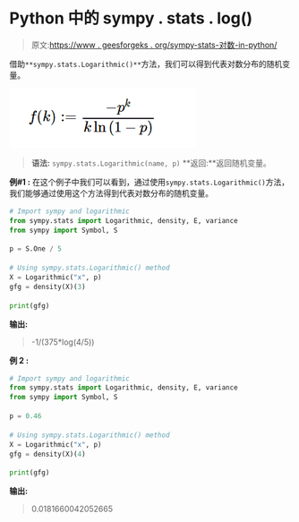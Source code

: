 # Python 中的 sympy . stats . log()

> 原文:[https://www . geesforgeks . org/sympy-stats-对数-in-python/](https://www.geeksforgeeks.org/sympy-stats-logarithmic-in-python/)

借助`**sympy.stats.Logarithmic()**`方法，我们可以得到代表对数分布的随机变量。

![](img/d806a22030399a34a6c8e874c6657fd9.png)

> **语法:** `sympy.stats.Logarithmic(name, p)`
> **返回:**返回随机变量。

**例#1 :**
在这个例子中我们可以看到，通过使用`sympy.stats.Logarithmic()`方法，我们能够通过使用这个方法得到代表对数分布的随机变量。

```py
# Import sympy and logarithmic
from sympy.stats import Logarithmic, density, E, variance
from sympy import Symbol, S

p = S.One / 5

# Using sympy.stats.Logarithmic() method
X = Logarithmic("x", p)
gfg = density(X)(3)

print(gfg)
```

**输出:**

> -1/(375*log(4/5))

**例 2 :**

```py
# Import sympy and logarithmic
from sympy.stats import Logarithmic, density, E, variance
from sympy import Symbol, S

p = 0.46

# Using sympy.stats.Logarithmic() method
X = Logarithmic("x", p)
gfg = density(X)(4)

print(gfg)
```

**输出:**

> 0.0181660042052665
